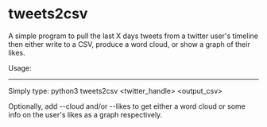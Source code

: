 tweets2csv
==========


A simple program to pull the last X days tweets from a twitter user's
timeline then either write to a CSV, produce a word cloud, or show a graph of
their likes.

Usage:
________
Simply type:
    python3 tweets2csv <twitter_handle> <output_csv> <days>

Optionally, add --cloud and/or --likes to get either a word cloud or some 
info on the user's likes as a graph respectively.

